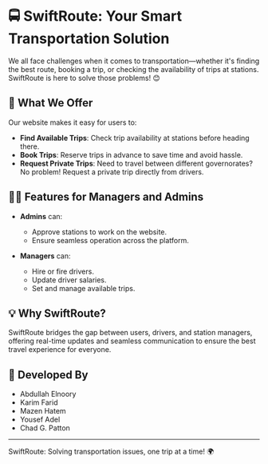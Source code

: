 # 🚍 SwiftRoute: Your Smart Transportation Solution  

We all face challenges when it comes to transportation—whether it's finding the best route, booking a trip, or checking the availability of trips at stations. SwiftRoute is here to solve those problems! 😊  

## 🌟 What We Offer  

Our website makes it easy for users to:  
- **Find Available Trips**: Check trip availability at stations before heading there.  
- **Book Trips**: Reserve trips in advance to save time and avoid hassle.  
- **Request Private Trips**: Need to travel between different governorates? No problem! Request a private trip directly from drivers.  

## 👨‍💻 Features for Managers and Admins  

- **Admins** can:  
  - Approve stations to work on the website.  
  - Ensure seamless operation across the platform.  

- **Managers** can:  
  - Hire or fire drivers.  
  - Update driver salaries.  
  - Set and manage available trips.  

## 💡 Why SwiftRoute?  

SwiftRoute bridges the gap between users, drivers, and station managers, offering real-time updates and seamless communication to ensure the best travel experience for everyone.  

## 🤝 Developed By  

- Abdullah Elnoory  
- Karim Farid  
- Mazen Hatem  
- Yousef Adel  
- Chad G. Patton  

---

SwiftRoute: Solving transportation issues, one trip at a time! 🌍  
